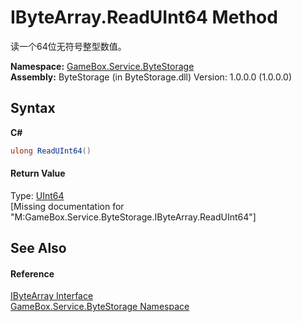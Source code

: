 # IByteArray.ReadUInt64 Method 
 

读一个64位无符号整型数值。

**Namespace:**&nbsp;<a href="cbcf8424-cd18-fbda-feb6-4e99463c65b9">GameBox.Service.ByteStorage</a><br />**Assembly:**&nbsp;ByteStorage (in ByteStorage.dll) Version: 1.0.0.0 (1.0.0.0)

## Syntax

**C#**<br />
``` C#
ulong ReadUInt64()
```


#### Return Value
Type: <a href="http://msdn2.microsoft.com/zh-cn/library/06cf7918" target="_blank">UInt64</a><br />\[Missing <returns> documentation for "M:GameBox.Service.ByteStorage.IByteArray.ReadUInt64"\]

## See Also


#### Reference
<a href="69eda9e7-73ef-a7c3-2002-dfb840101c61">IByteArray Interface</a><br /><a href="cbcf8424-cd18-fbda-feb6-4e99463c65b9">GameBox.Service.ByteStorage Namespace</a><br />